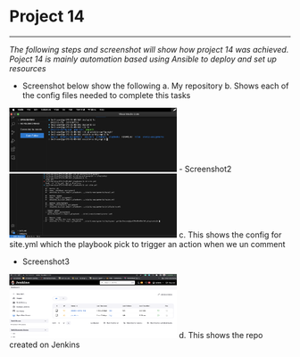 # Project 14
---
*The following steps and screenshot will show how project 14 was achieved. Poject 14 is mainly automation based using Ansible to deploy and set up resources*
  
  - Screenshot below show the following
  a. My repository
  b. Shows each of the config files needed to complete this tasks
<img src="./images1/Cloned Repo proj14.png" width="300" height="115">
- Screenshot2
<img src="./images1/Playbooks for apps proj14.png" width="300" height="115">
c. This shows the config for site.yml which the playbook pick to trigger an action when we un comment

- Screenshot3
<img src="./images1/Jenkins view proj 14.png" width="300" height="115">
d. This shows the repo created on Jenkins
   
